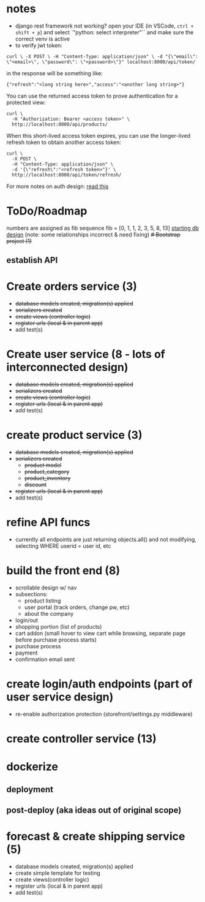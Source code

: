 # notes
* django rest framework not working? open your IDE (in VSCode, `ctrl + shift + p`) and select `"python: select interpreter"`` and make sure the correct venv is active
* to verify jwt token: 
```shell
curl \ -X POST \ -H "Content-Type: application/json" \ -d "{\"email\": \"<email>\", \"password\": \"<password>\"}" localhost:8000/api/token/
```
in the response will be something like:
```
{"refresh":"<long string here>","access":"<another long string>"}
```
You can use the returned access token to prove authentication for a protected view:
```
curl \
  -H "Authorization: Bearer <access token>" \
  http://localhost:8000/api/products/
```
When this short-lived access token expires, you can use the longer-lived refresh token to obtain another access token:
```
curl \
  -X POST \
  -H "Content-Type: application/json" \
  -d '{\"refresh\":"<refresh token>"}' \
  http://localhost:8000/api/token/refresh/
```
For more notes on auth design: [read this](https://testdriven.io/blog/django-spa-auth/)

# ToDo/Roadmap
numbers are assigned as fib sequence
fib = [0, 1, 1, 2, 3, 5, 8, 13]
[starting db design](https://dbdocs.io/alex.johnson293/ecommerce?view=relationships) (note: some relationships incorrect & need fixing)
~~# Bootstrap project (1)~~
## establish API
# Create orders service (3)
  * ~~database models created, migration(s) applied~~
  * ~~serializers created~~
  * ~~create views (controller logic)~~
  * ~~register urls (local & in parent app)~~
  * add test(s)
# Create user service (8 - lots of interconnected design)
  * ~~database models created, migration(s) applied~~
  * ~~serializers created~~
  * ~~create views (controller logic)~~
  * ~~register urls (local & in parent app)~~
  * add test(s)

# create product service (3)
  * ~~database models created, migration(s) applied~~
  * ~~serializers created~~
    * ~~product model~~
    * ~~product_category~~
    * ~~product_inventory~~
    * ~~discount~~
  * ~~register urls (local & in parent app)~~
  * add test(s)

# refine API funcs
* currently all endpoints are just returning objects.all() and not modifying, selecting WHERE userid = user id, etc


# build the front end (8)
* scrollable design w/ nav
* subsections:
  * product listing
  * user portal (track orders, change pw, etc)
  * about the company
* login/out
* shopping portion (list of products)
* cart addon (small hover to view cart while browsing, separate page before purchase process starts)
* purchase process
* payment
* confirmation email sent
# create login/auth endpoints (part of user service design)
* re-enable authorization protection (storefront/settings.py middleware)


# create controller service (13)
# dockerize
## deployment


## post-deploy (aka ideas out of original scope)

# forecast & create shipping service (5)
  * database models created, migration(s) applied
  * create simple template for testing
  * create views(controller logic)
  * register urls (local & in parent app)
  * add test(s)

